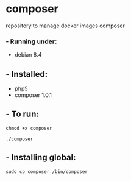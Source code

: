 # composer
repository to manage docker images composer

### - Running under: 
 - debian 8.4

## - Installed:
 - php5
 - composer 1.0.1 

## - To run:

    chmod +x composer

    ./composer

## - Installing global:

    sudo cp composer /bin/composer

